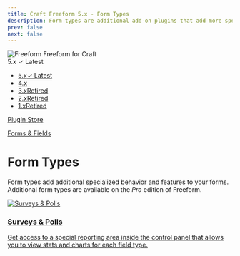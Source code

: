 ```yaml
---
title: Craft Freeform 5.x - Form Types
description: Form types are additional add-on plugins that add more specialized behavior and features to your forms. Form type add-ons can be installed on any edition of Freeform.
prev: false
next: false
---
```


<meta property="og:image" content="https://docs.solspace.com/extras/social/craft/freeform/freeform.png" />

<div id="pr-heading">
    <img src="https://docs.solspace.com/extras/icons/products/freeform-icon.png" alt="Freeform" class="pr-image">
    <span class="pr-name">Freeform</span>
    <span class="pr-category">for Craft</span>
    <div class="pr-v-wrapper">
        <div class="pr-v">
            <span class="pr-v-v">5.x</span>
            <span class="pr-v-type pr-latest">✓ Latest</span>
            <span class="pr-v-arrow arrow down"></span>
        </div>
        <ul class="pr-v-list">
            <li><a href="/craft/freeform/v5/">5.x<span class="pr-v-type pr-latest">✓ Latest</span></a></li>
            <li><a href="/craft/freeform/v4/">4.x</a></li>
            <li><a href="/craft/freeform/v3/">3.x<span class="pr-v-type pr-retired">Retired</span></a></li>
            <li><a href="/craft/freeform/v2/">2.x<span class="pr-v-type pr-retired">Retired</span></a></li>
            <li><a href="/craft/freeform/v1/">1.x<span class="pr-v-type pr-retired">Retired</span></a></li>
        </ul>
    </div>
    <div class="pr-buy">
        <a href="https://plugins.craftcms.com/freeform" class="button button-blue"><span class="external-url">Plugin Store</span></a>
    </div>
</div>

<span class="page-section"><a href="/craft/freeform/v5/forms/">Forms & Fields</a></span>

# Form Types <Badge type="pro" text="Pro" />

<div class="hero-lead">

Form types add additional specialized behavior and features to your forms. Additional form types are available on the _Pro_ edition of Freeform.

</div>

<div class="menu-grid">
    <a href="./surveys-polls/" class="menu-box">
        <img src="../../../../../images/logos/freeform-surveys-icon.png" alt="Surveys & Polls">
        <div class="menu-grid-text">
            <h3>Surveys & Polls</h3>
            <p>Get access to a special reporting area inside the control panel that allows you to view stats and charts for each field type.</p>
        </div>
    </a>
</div>